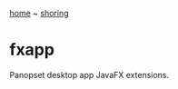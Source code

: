 [home](../../README.md) ~ [shoring](../README.md)

# fxapp

Panopset desktop app JavaFX extensions.
    
